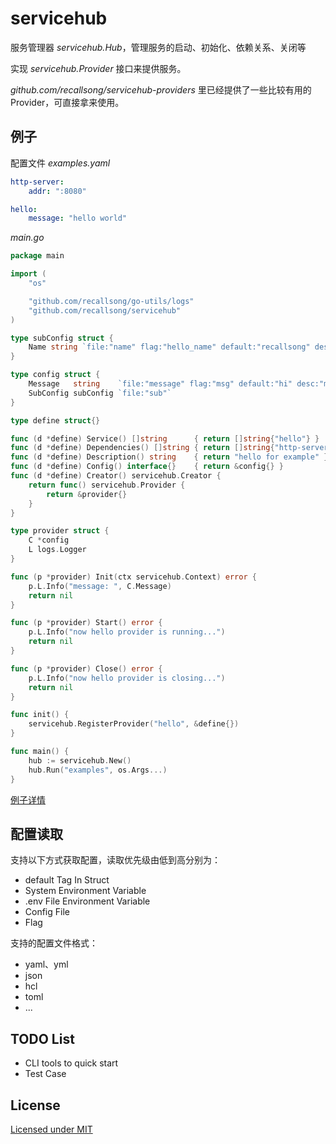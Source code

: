 # servicehub
服务管理器 *servicehub.Hub*，管理服务的启动、初始化、依赖关系、关闭等

实现 *servicehub.Provider* 接口来提供服务。

*github.com/recallsong/servicehub-providers* 里已经提供了一些比较有用的 Provider，可直接拿来使用。

## 例子
配置文件 *examples.yaml*
```yaml
http-server:
    addr: ":8080"

hello:
    message: "hello world"
```
*main.go*
```go
package main

import (
    "os"

    "github.com/recallsong/go-utils/logs"
    "github.com/recallsong/servicehub"
)

type subConfig struct {
    Name string `file:"name" flag:"hello_name" default:"recallsong" desc:"name to show"`
}

type config struct {
    Message   string    `file:"message" flag:"msg" default:"hi" desc:"message to show"`
    SubConfig subConfig `file:"sub"`
}

type define struct{}

func (d *define) Service() []string      { return []string{"hello"} }
func (d *define) Dependencies() []string { return []string{"http-server"} }
func (d *define) Description() string    { return "hello for example" }
func (d *define) Config() interface{}    { return &config{} }
func (d *define) Creator() servicehub.Creator {
    return func() servicehub.Provider {
        return &provider{}
    }
}

type provider struct {
    C *config
    L logs.Logger
}

func (p *provider) Init(ctx servicehub.Context) error {
    p.L.Info("message: ", C.Message)
    return nil
}

func (p *provider) Start() error {
    p.L.Info("now hello provider is running...")
    return nil
}

func (p *provider) Close() error {
    p.L.Info("now hello provider is closing...")
    return nil
}

func init() {
    servicehub.RegisterProvider("hello", &define{})
}

func main() {
    hub := servicehub.New()
    hub.Run("examples", os.Args...)
}
```
[例子详情](./examples/main.go)

## 配置读取
支持以下方式获取配置，读取优先级由低到高分别为：
* default Tag In Struct
* System Environment Variable
* .env File Environment Variable
* Config File
* Flag

支持的配置文件格式：
* yaml、yml
* json
* hcl
* toml
* ...

## TODO List
* CLI tools to quick start
* Test Case

## License
[Licensed under MIT](./LICENSE)